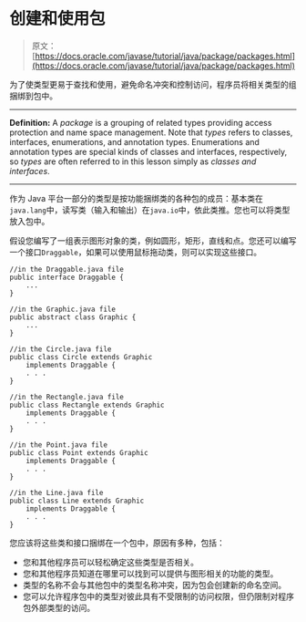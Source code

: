 # 创建和使用包

> 原文： [https://docs.oracle.com/javase/tutorial/java/package/packages.html](https://docs.oracle.com/javase/tutorial/java/package/packages.html)

为了使类型更易于查找和使用，避免命名冲突和控制访问，程序员将相关类型的组捆绑到包中。

* * *

**Definition:** A _package_ is a grouping of related types providing access protection and name space management. Note that _types_ refers to classes, interfaces, enumerations, and annotation types. Enumerations and annotation types are special kinds of classes and interfaces, respectively, so _types_ are often referred to in this lesson simply as _classes and interfaces_.

* * *

作为 Java 平台一部分的类型是按功能捆绑类的各种包的成员：基本类在`java.lang`中，读写类（输入和输出）在`java.io`中，依此类推。您也可以将类型放入包中。

假设您编写了一组表示图形对象的类，例如圆形，矩形，直线和点。您还可以编写一个接口`Draggable`，如果可以使用鼠标拖动类，则可以实现这些接口。

```
//in the Draggable.java file
public interface Draggable {
    ...
}

//in the Graphic.java file
public abstract class Graphic {
    ...
}

//in the Circle.java file
public class Circle extends Graphic
    implements Draggable {
    . . .
}

//in the Rectangle.java file
public class Rectangle extends Graphic
    implements Draggable {
    . . .
}

//in the Point.java file
public class Point extends Graphic
    implements Draggable {
    . . .
}

//in the Line.java file
public class Line extends Graphic
    implements Draggable {
    . . .
}

```

您应该将这些类和接口捆绑在一个包中，原因有多种，包括：

*   您和其他程序员可以轻松确定这些类型是否相关。
*   您和其他程序员知道在哪里可以找到可以提供与图形相关的功能的类型。
*   类型的名称不会与其他包中的类型名称冲突，因为包会创建新的命名空间。
*   您可以允许程序包中的类型对彼此具有不受限制的访问权限，但仍限制对程序包外部类型的访问。